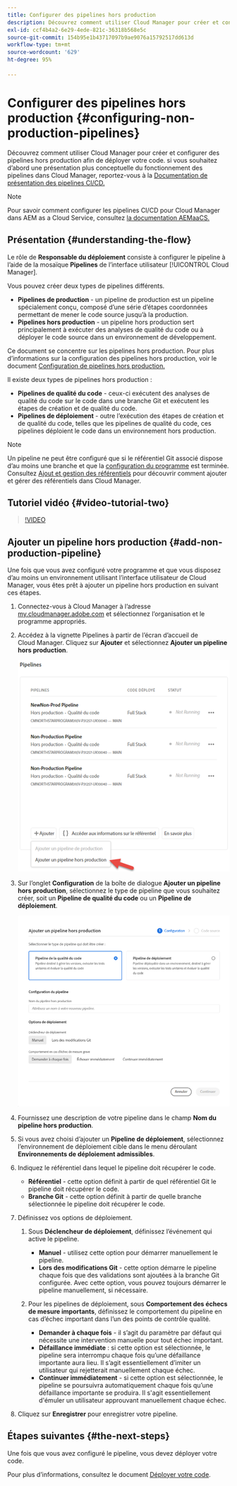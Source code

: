 ```yaml
---
title: Configurer des pipelines hors production
description: Découvrez comment utiliser Cloud Manager pour créer et configurer des pipelines hors production afin de déployer votre code.
exl-id: ccf4b4a2-6e29-4ede-821c-36318b568e5c
source-git-commit: 154b95e1b43717097b9ae9076a15792517dd613d
workflow-type: tm+mt
source-wordcount: '629'
ht-degree: 95%

---
```


# Configurer des pipelines hors production {#configuring-non-production-pipelines}

Découvrez comment utiliser Cloud Manager pour créer et configurer des pipelines hors production afin de déployer votre code. si vous souhaitez d’abord une présentation plus conceptuelle du fonctionnement des pipelines dans Cloud Manager, reportez-vous à la [Documentation de présentation des pipelines CI/CD.](ci-cd-pipeline.md)

>[!NOTE]
>
>Pour savoir comment configurer les pipelines CI/CD pour Cloud Manager dans AEM as a Cloud Service, consultez [la documentation AEMaaCS.](https://experienceleague.adobe.com/docs/experience-manager-cloud-service/implementing/using-cloud-manager/configure-pipeline.html?lang=fr#using-cloud-manager)

## Présentation {#understanding-the-flow}

Le rôle de **Responsable du déploiement** consiste à configurer le pipeline à l’aide de la mosaïque **Pipelines** de l’interface utilisateur [!UICONTROL Cloud Manager].

Vous pouvez créer deux types de pipelines différents.

* **Pipelines de production** - un pipeline de production est un pipeline spécialement conçu, composé d’une série d’étapes coordonnées permettant de mener le code source jusqu’à la production.
* **Pipelines hors production** - un pipeline hors production sert principalement à exécuter des analyses de qualité du code ou à déployer le code source dans un environnement de développement.

Ce document se concentre sur les pipelines hors production. Pour plus d’informations sur la configuration des pipelines hors production, voir le document [Configuration de pipelines hors production.](configuring-non-production-pipelines.md)

Il existe deux types de pipelines hors production :

* **Pipelines de qualité du code** - ceux-ci exécutent des analyses de qualité du code sur le code dans une branche Git et exécutent les étapes de création et de qualité du code.
* **Pipelines de déploiement** - outre l’exécution des étapes de création et de qualité du code, telles que les pipelines de qualité du code, ces pipelines déploient le code dans un environnement hors production.

>[!NOTE]
>
>Un pipeline ne peut être configuré que si le référentiel Git associé dispose d’au moins une branche et que la [configuration du programme](setting-up-program.md) est terminée. Consultez [Ajout et gestion des référentiels](cloud-manager-repositories.md) pour découvrir comment ajouter et gérer des référentiels dans Cloud Manager.

## Tutoriel vidéo {#video-tutorial-two}

>[!VIDEO](https://video.tv.adobe.com/v/26316/)

## Ajouter un pipeline hors production {#add-non-production-pipeline}

Une fois que vous avez configuré votre programme et que vous disposez d’au moins un environnement utilisant l’interface utilisateur de Cloud Manager, vous êtes prêt à ajouter un pipeline hors production en suivant ces étapes.

1. Connectez-vous à Cloud Manager à l’adresse [my.cloudmanager.adobe.com](https://my.cloudmanager.adobe.com) et sélectionnez l’organisation et le programme appropriés.

1. Accédez à la vignette Pipelines à partir de l’écran d’accueil de Cloud Manager. Cliquez sur **Ajouter** et sélectionnez **Ajouter un pipeline hors production**.

   ![Ajouter un pipeline hors production](/help/using/assets/configure-pipelines/nonprod-pipeline-add1.png)

1. Sur l’onglet **Configuration** de la boîte de dialogue **Ajouter un pipeline hors production**, sélectionnez le type de pipeline que vous souhaitez créer, soit un **Pipeline de qualité du code** ou un **Pipeline de déploiement**.


   ![Choix du type de pipeline](/help/using/assets/configure-pipelines/add-non-production-pipeline.png)

1. Fournissez une description de votre pipeline dans le champ **Nom du pipeline hors production**.

1. Si vous avez choisi d’ajouter un **Pipeline de déploiement**, sélectionnez l’environnement de déploiement cible dans le menu déroulant **Environnements de déploiement admissibles**.

1. Indiquez le référentiel dans lequel le pipeline doit récupérer le code.

   * **Référentiel** - cette option définit à partir de quel référentiel Git le pipeline doit récupérer le code.
   * **Branche Git** - cette option définit à partir de quelle branche sélectionnée le pipeline doit récupérer le code.

1. Définissez vos options de déploiement.

   1. Sous **Déclencheur de déploiement**, définissez l’événement qui active le pipeline.

      * **Manuel** - utilisez cette option pour démarrer manuellement le pipeline.
      * **Lors des modifications Git** - cette option démarre le pipeline chaque fois que des validations sont ajoutées à la branche Git configurée. Avec cette option, vous pouvez toujours démarrer le pipeline manuellement, si nécessaire.
   1. Pour les pipelines de déploiement, sous **Comportement des échecs de mesure importants**, définissez le comportement du pipeline en cas d’échec important dans l’un des points de contrôle qualité.

      * **Demander à chaque fois** - il s’agit du paramètre par défaut qui nécessite une intervention manuelle pour tout échec important.
      * **Défaillance immédiate** : si cette option est sélectionnée, le pipeline sera interrompu chaque fois qu’une défaillance importante aura lieu. Il s’agit essentiellement d’imiter un utilisateur qui rejetterait manuellement chaque échec.
      * **Continuer immédiatement** - si cette option est sélectionnée, le pipeline se poursuivra automatiquement chaque fois qu’une défaillance importante se produira. Il s&#39;agit essentiellement d&#39;émuler un utilisateur approuvant manuellement chaque échec.


1. Cliquez sur **Enregistrer** pour enregistrer votre pipeline.

## Étapes suivantes {#the-next-steps}

Une fois que vous avez configuré le pipeline, vous devez déployer votre code.

Pour plus d’informations, consultez le document [Déployer votre code](deploying-code.md).
